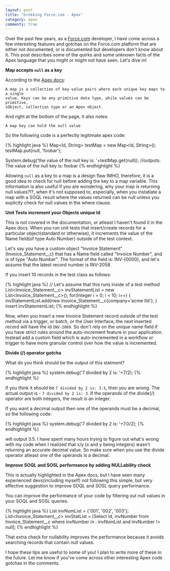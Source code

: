 ```yaml
---
layout: post
title: "Grokking Force.com - Apex"
category: apex
comments: true
---
```


Over the past few years, as a [Force.com][force] developer, I have come across a few interesting features and gotchas 
on the Force.com platform that are either not documented, or is documented but developers don't know about it.
This post describes some of the quirks and some unknown facts of the Apex language that you might or might not have seen. 
Let's dive in!

**Map accepts `null` as a key**

According to the [Apex docs][Apex docs]:

    A map is a collection of key-value pairs where each unique key maps to a single 
    value. Keys can be any primitive data type, while values can be primitive, 
    sObject, collection type or an Apex object.

And right at the bottom of the page, it also notes:

    A map key can hold the null value

So the following code is a perfectly legitimate apex code:

{% highlight java %}
 Map<Id, String> testMap = new Map<Id, String>();
 testMap.put(null, 'foobar');

 System.debug('the value of the null key is: '+testMap.get(null)); 
 //outputs: The value of the null key is: foobar
{% endhighlight %}

Allowing `null` as a key to a map is a design flaw IMHO, therefore, it is a good idea to check for null before adding 
the key to a map variable. This information is also useful if you are wondering, why your map is returning null values?!?,
when it's not supposed to, especially, when you instatiate a map with a SOQL result where the values returned can be
null unless you explicity check for null values in the where clause. 

**Unit Tests increment your Objects unique Id**

This is not covered in the documentation, or atleast I haven't found it in the Apex docs. When you run unit 
tests that insert/create records for a particular object(standard or otherwise), it increments the value of
the Name field(of type Auto Number) outside of the test context.

Let's say you have a custom object "Invoice Statement" (Invoice_Statement__c) that has a Name field called
"Invoice Number", and is of type "Auto Number". The format of the field is: INV-{0000}, and let's assume that
the latest record number is INV-2058.

If you insert 10 records in the test class as follows:

{% highlight java %}
   // Let's assume that this runs inside of a test method
   List<Invoice_Statement__c> invStatementList = new List<Invoice_Statement__c>();
   for(Integer i = 0; i < 10; i++) {
     invStatementList.add(new Invoice_Statement__c(company='acme ltd');
   }
   insert invStatementList;
{% endhighlight %}

Now, when you insert a new Invoice Statement record outside of the test method via a trigger, or batch, or the User Interface, the
next inserted record will have the id `INV-2069`. So don't rely on the unique name field if you have strict rules
around the auto-increment feature in your application. Instead add a custom field which is auto-incremented in 
a workflow or trigger to have more granular control over how the value is incremented.

**Divide (/) operator gotcha**

What do you think should be the output of this statment?

{% highlight java %}
  system.debug('7 divided by 2 is: '+7/2);
{% endhighlight %}

If you think it should be `7 divided by 2 is: 3.5`, then you are wrong. The actual output is - `7 divided by 2 is: 3`. If the
operands of the divide(/) operator are both integers, the result is an integer.

If you want a decimal output then one of the operands must be a decimal, so the following code:

{% highlight java %}
  system.debug('7 divided by 2 is: '+7.0/2);
{% endhighlight %}

will output 3.5. I have spent many hours trying to figure out what's wrong with my code when I realized that x/y (x and
y being integers) wasn't returning an accurate decimal value. So make sure when you use the divide operator atleast one
of the operands is a decimal.

**Improve SOQL and SOSL performance by adding NULLability check**

This is actually highlighted in the Apex docs, but I have seen many experienced devs(including myself) not following this 
simple, but very effective suggestion to improve SOQL and SOSL query performance.

You can improve the performance of your code by filtering out null values in your SOQL and SOSL queries. 

{% highlight java %}
   List<String> invNumList = {'001', '002', '003'};
   List<Invoice_Statement__c> invStatList = [Select Id, invNumber 
                                            from Invoice_Statement__c where 
                                            invNumber in : invNumList 
                                            and invNumber != null]; 
{% endhighlight %}

That extra check for nullability improves the performance because it avoids searching records that contain null values.

I hope these tips are useful to some of you! I plan to write more of these in the future. Let me know if you've come across 
other interesting Apex code gotchas in the comments.

[Apex docs]: http://www.salesforce.com/us/developer/docs/apexcode/index.htm
[force]: http://developer.force.com

